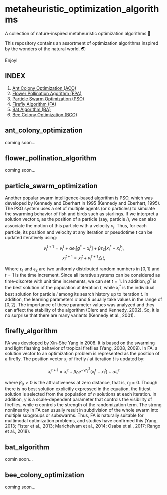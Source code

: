 # metaheuristic_optimization_algorithms
A collection of nature-inspired metaheuristic optimization algorithms 🐜

This repository contains an assortment of optimization algorithms inspired by the wonders of the natural world. 🌏

Enjoy!

## INDEX
1. [Ant Colony Optimization (ACO)](#ant_colony_optimization)
2. [Flower Pollination Agorithm (FPA)](#flower_pollination_algorithm)
3. [Particle Swarm Optimization (PSO)](#particle_swarm_optimization)
4. [Firefly Algorithm (FA)](#firefly_algorithm)
5. [Bat Algorithm (BA)](#bat_alogithm)
6. [Bee Colony Optimization (BCO)](#bee_colony_optimization)

## ant_colony_optimization
coming soon...

## flower_pollination_algorithm
coming soon...

## particle_swarm_optimization
Another popular swarm intelligence-based algorithm is PSO, which was developed by Kennedy and Eberhart in 1995 (Kennedy and Eberhart, 1995). The PSO system uses a set of multiple agents (or $n$ particles) to simulate the swarming behavior of fish and birds such as starlings. If we interpret a solution vector $x_i$ as the position of a particle (say, particle $i$), we can also associate the motion of this particle with a velocity $v_i$. Thus, for each particle, its position and velocity at any iteration or pseudotime $t$ can be updated iteratively using:

$$\begin{equation}  v_i^{t+1}=v_i^t+\alpha  \epsilon_1[g^*- x_i^t]+\beta  \epsilon_2[x_i^* -  x_i^t],\end{equation}$$
$$\begin{equation} x_i^{t+1}= x_i^t+ v_i^{t+1}\triangle t,\end{equation}$$

Where $\epsilon_1$ and $\epsilon_2$ are two uniformly distributed random numbers in $[0,1]$ and $t = 1$ is the time increment. Since all iterative systems can be considered as time-discrete with unit time increments, we can set $t = 1$. In addition, $g^*$ is the best solution of the population at iteration $t$, while $x_i^*$ is the individual best solution for particle $i$ among its search history up to iteration $t$. In addition, the learning parameters $α$ and $β$ usually take values in the range of $[0,2]$. The importance of these parameter values was analyzed and they can affect the stability of the algorithm (Clerc and Kennedy, 2002). So, it is no surprise that there are many variants (Kennedy et al., 2001).

## firefly_algorithm
FA was developed by Xin-She Yang in 2008. It is based on the swarming and light flashing behavior of tropical fireflies (Yang, 2008, 2009). In FA, a solution vector to an optimization problem is represented as the position of a firefly. The position vector $x_i$ of firefly $i$ at iteration $t$ is updated by:

$$\begin{equation}  x_i^{t+1}= x_i^t+\beta_0 e^{-\gamma r^2_{ij}}( x_j^t- x_i^t)+\alpha  \epsilon_i^t\end{equation}$$

where $β_0 > 0$ is the attractiveness at zero distance, that is, $r_{ij} = 0$. Though there is no best solution explicitly expressed in the equation, the fittest solution is selected from the population of $n$ solutions at each iteration. In addition, $γ$ is a scale-dependent parameter that controls the visibility of fireflies, while α controls the strength of the randomization term. The strong nonlinearity in FA can usually result in subdivision of the whole swarm into multiple subgroups or subswarms. Thus, FA is naturally suitable for multimodal optimization problems, and studies have confirmed this (Yang, 2013; Fister et al., 2013; Marichelvam et al., 2014; Osaba et al., 2017; Rango et al., 2018).

## bat_algorithm
comin soon...

## bee_colony_optimization
coming soon...
